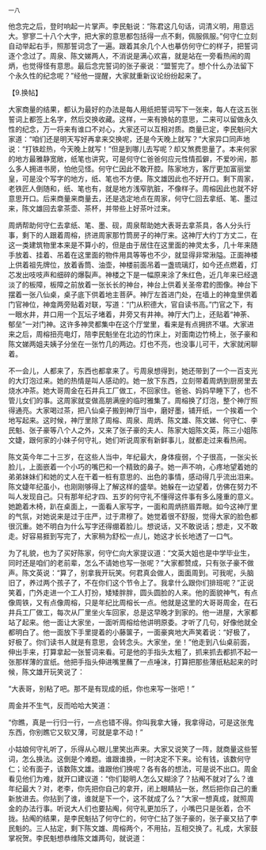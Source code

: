     一八 

   他念完之后，登时响起一片掌声。李民魁说：“陈君这几句话，词清义明，用意远大。寥寥二十八个大字，把大家的意思都包括得一点不剩，佩服佩服。”何守仁立刻自动举起右手，照那誓词念了一遍。跟着其余几个人也摹仿何守仁的样子，把誓词逐个念过了。周泉、陈文娣两人，不消说是满心欢喜，就是站在一旁看热闹的周炳，也觉得怪有意思。最后念完誓词的张子豪说：“盟誓完了。想个什么办法留下个永久性的纪念呢？”经他一提醒，大家就重新议论纷纷起来了。

   【9.换帖】

   大家商量的结果，都认为最好的办法是每人用纸把誓词写下一张来，每人在这五张誓词上都签上名字，然后交换收藏。这样，一来有换帖的意思，二来可以留做永久性的纪念，万一将来有谁口不对心，大家还可以互相对质。商量已定，李民魁问大家道：“咱们还是明天写好再拿来交换呢，还是今天晚上就写？”大家异口同声地说：“打铁趁热，今天晚上就写！”但是到哪儿去写呢？却又煞费思量了。本来何家的地方最雅静宽敞，纸笔也讲究，可是何守仁爸爸何应元性情孤僻，不爱吵闹，那么多人拥进书房，怕他见怪。何守仁因此不敢开腔。陈家地方，客厅更加富丽堂皇，可是没个写字的地方，纸、笔也不方便。陈文雄因此也不好开口。剩下周家，老铁匠人倒随和，纸、笔也有，就是地方浅窄肮脏，不像样子。周榕因此也就不好意思开口。后来商量来商量去，还是选定地点在周家，何守仁回去拿纸、笔、墨过来，陈文雄回去拿茶壶、茶杯，并带些上好茶叶过来。

   周炳帮助何守仁去拿纸、笔、墨、砚，周泉帮助她大表哥去拿茶具，各人分头行事，剩下的人跟着周榕，挤进周家那竹筒房子的神厅来。这神厅大约丁方丈二，在这一类建筑物里本来是不算小的，但是由于居住在这里面的神灵太多，几十年来随手放着、挂着、吊着在这里面的物件用具等等也不少，就显得非常湫隘。正面神楼上供着祖先牌位，放着香筒、油壶，神楼前面吊着一盏琉璃灯，如今还点燃着，灯芯发出吱吱声和细碎的爆裂声。神楼之下是一幅原来涂了朱红色，近几年来已经退淡了的板障，板障之前放着一张长长的神台，神台上供着关圣帝君的图像。神台下摆着一张八仙桌，桌子底下供着地主菩萨。神厅左首进门处，在墙上的神龛里供着门官神位，神龛两旁贴着对联，写道：“门从积德大，官自读书高。”门官之下，有一眼水井，井口用一个瓦坛子堵着，井旁又有井神。神厅大门上，还贴着“神荼、郁垒”一对门神。这许多神灵都集中在这个厅堂里，看来是有点拥挤不堪。大家进来之后，周榕扭亮电灯，陪李民魁坐在北边的竹床上，对面南边竹椅上，张子豪和陈文娣两姐夫姨子分坐在一张竹几的两边。灯也不亮，也没事儿可干，大家就闲聊着。

   不一会儿，人都来了，东西也都拿来了。亏周泉想得到，她还带到了一个一百支光的大灯泡过来。她的热情是叫人感动的。她一放下东西，立刻带着周炳到厨房里去烧水冲茶。她大哥周金在石井兵工厂做工，不回家住。爸爸、妈妈早睡下了，也不管儿女们的事。这周家就变做高朋满座的临时雅集了。周榕换了灯泡，整个神厅照得通亮。大家喝过茶，把八仙桌子搬到神厅当中，磨好墨，铺开纸，一个挨着一个地写起来。这时候，神厅里除了周榕、周泉、周炳、陈文雄、陈文娣、何守仁、李民魁、张子豪等八个人之外，又来了张子豪的夫人、陈家大姐陈文英，陈三小姐陈文婕，跟何家的小妹子何守礼，她们听说周家有新鲜事儿，就都走过来看热闹。

   陈文英今年二十三岁，在这些人当中，年纪最大，身体瘦弱，个子很高，一张尖长脸儿，上面嵌着一个小巧的嘴巴和一个精致的鼻子。她一声不响，心疼地望着她的弟弟妹妹们和她的丈人在干着一桩有意思的、出色的事情，感动得几乎流出泪来。陈文婕年纪虽小，也刚刚够得上了解这样的盛举。她躲在一边望着，仿佛在努力不叫人发现自己。只有那年纪才四、五岁的何守礼不懂得这件事有多么隆重的意义。她跪着木椅，趴在桌面上，一面看人家写字，一面和周炳挤眉弄眼。如今这神厅里的气氛，对她说来是过于庄严，过于肃穆了。她觉着很不舒服，觉得大家的脸色都很沉重。她不明白为什么写字还得绷着脸儿。想说话，又不敢说话；想走，又不敢走。好容易捱到写完了，大家稍为舒松一点儿，她这才长长地透了一口气。

   为了礼貌，也为了买好陈家，何守仁向大家提议道：“文英大姐也是中学毕业生，同时还是咱们的老前辈，怎么不请她也写一张呢？”大家都赞成，只有张子豪不做声。陈文英说：“算了，别拿我开玩笑。何君真会做人，面面周到。可我呢，头脑旧了，养过两个孩子了，不在你们这个节令上了。我拿什么跟你们排班呢？”正说笑着，门外走进一个工人打扮，矮矮胖胖，圆头圆脸的人来。他的面貌神气，有点像周铁，又有点像周榕，只是年纪比周榕长一点。他就是这里的大哥哥周金，在石井兵工厂做工，每次从厂里坐火车回家，总是这早晚才到家的。他一进屋，大家都站了起来。他一面让大家坐，一面听周榕给他讲明原委。才听了几句，好像他就全都明白了。他一面放下手里提着的小藤箧子，一面豪爽地大声笑着说：“好极了，好极了。你们读书人就是有意思，会转念头。大家坐，坐！”他走到八仙桌前面，伸出手来，打算拿起一张誓词来看。可是他的手指头太粗了，抓来抓去都抓不起一张那样薄的宣纸。他把手指头伸进嘴里蘸了一点唾沫，打算把那些薄纸粘起来的时候，陈文雄开玩笑说了：

   “大表哥，别粘了吧。那不是有现成的纸，你也来写一张吧！”

   周金并不生气，反而哈哈大笑道：

   “你瞧，真是一行归一行，一点也错不得。你叫我拿大锤，我拿得动，可是这张鬼东西，你别瞧它又软又薄，可就是拿不动！”

   小姑娘何守礼听了，乐得从心眼儿里笑出声来。大家又说笑了一阵，就商量这些誓词，怎么换法。这倒是个难题。谁跟谁换，一时决定不下来。论有钱，该数何守仁；论有面子，该数陈文雄。谁跟他们换呢？各有各的想法，可是说不出口。周金看见他们为难，就开口建议道：“你们聪明人怎么又糊涂了？拈阄不就对了么？谁年纪最大？对，老李，你先把你自己的拿开，闭上眼睛拈一张，然后把你自己的重新放进去。你拈到了谁，谁就是下一个，这不就成了么？”大家一想真成，就照周金的办法行事。听说大人们也要拈阄，何守礼更加乐了，小嘴巴只是张着，合不拢。拈阄的结果，是李民魁拈了何守仁的，何守仁拈了张子豪的，张子豪又拈了李民魁的。三人拈定，剩下陈文雄、周榕两个，不用拈，互相交换了。礼成，大家鼓掌祝贺。李民魁想恭维陈文雄两句，就说道：

